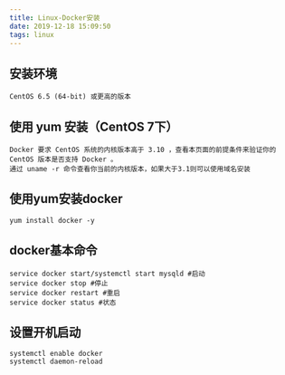 ```yaml
---
title: Linux-Docker安装
date: 2019-12-18 15:09:50
tags: linux
---
```


## 安装环境
    CentOS 6.5 (64-bit) 或更高的版本
    
## 使用 yum 安装（CentOS 7下）
    Docker 要求 CentOS 系统的内核版本高于 3.10 ，查看本页面的前提条件来验证你的CentOS 版本是否支持 Docker 。
    通过 uname -r 命令查看你当前的内核版本，如果大于3.1则可以使用域名安装

## 使用yum安装docker

    yum install docker -y
        
## docker基本命令

    service docker start/systemctl start mysqld #启动
    service docker stop #停止
    service docker restart #重启
    service docker status #状态
## 设置开机启动
    systemctl enable docker
    systemctl daemon-reload
    
## 
    

